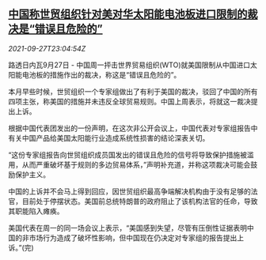 <!--1632785462000-->
[中国称世贸组织针对美对华太阳能电池板进口限制的裁决是“错误且危险的”](https://cn.reuters.com/article/china-wto-solar-panel-rulings-comments-0-idCNKBS2GN297)
------

<div><i>2021-09-27T23:04:54Z</i></div><p>路透日内瓦9月27日 - 中国周一抨击世界贸易组织(WTO)就美国限制从中国进口太阳能电池板的措施作出的裁决，称这是“错误且危险的”。</p><p>本月早些时候，世贸组织一个专家组做出了有利于美国的裁决，驳回了中国的所有四项主张，称美国的措施并未违反全球贸易规则。中国上周表示，将就这一裁决提出上诉。</p><p>根据中国代表团发出的一份声明，在这次非公开会议上，中国代表对专家组报告中有关中国产品给美国太阳能行业造成系统性损害的结论深表关切。</p><p>“这份专家组报告向世贸组织成员国发出的错误且危险的信号将导致保护措施被滥用，从而严重破坏基于规则的多边贸易体系，”声明补充道，并称这项裁决可能会鼓励保护主义。</p><p>中国的上诉并不会马上得到回应，因世贸组织最高争端解决机构由于没有足够的法官，目前处于停摆状态。美国前总统特朗普的政府阻止了该机构法官的任命，导致其职能陷入瘫痪。</p><p>美国代表在周一的同一场会议上表示，“美国感到失望，尽管有压倒性证据表明中国的非市场行为造成了破坏性影响，但中国现在仍决定对专家组的报告提出上诉。”(完)</p>
